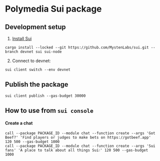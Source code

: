 # Polymedia Sui package

## Development setup
1. [Install Sui](https://docs.sui.io/build/install#install-sui-binaries)
```
cargo install --locked --git https://github.com/MystenLabs/sui.git --branch devnet sui sui-node
```
2. Connect to devnet:
```
sui client switch --env devnet
```

## Publish the package
```
sui client publish --gas-budget 30000
```

## How to use from `sui console`
#### Create a chat
```
call --package PACKAGE_ID --module chat --function create --args 'Got Beef?' 'Find players or judges to make bets on https://gotbeef.app' 120 500 --gas-budget 1000
call --package PACKAGE_ID --module chat --function create --args 'Sui fans' 'A place to talk about all things Sui💧' 120 500 --gas-budget 1000
```
